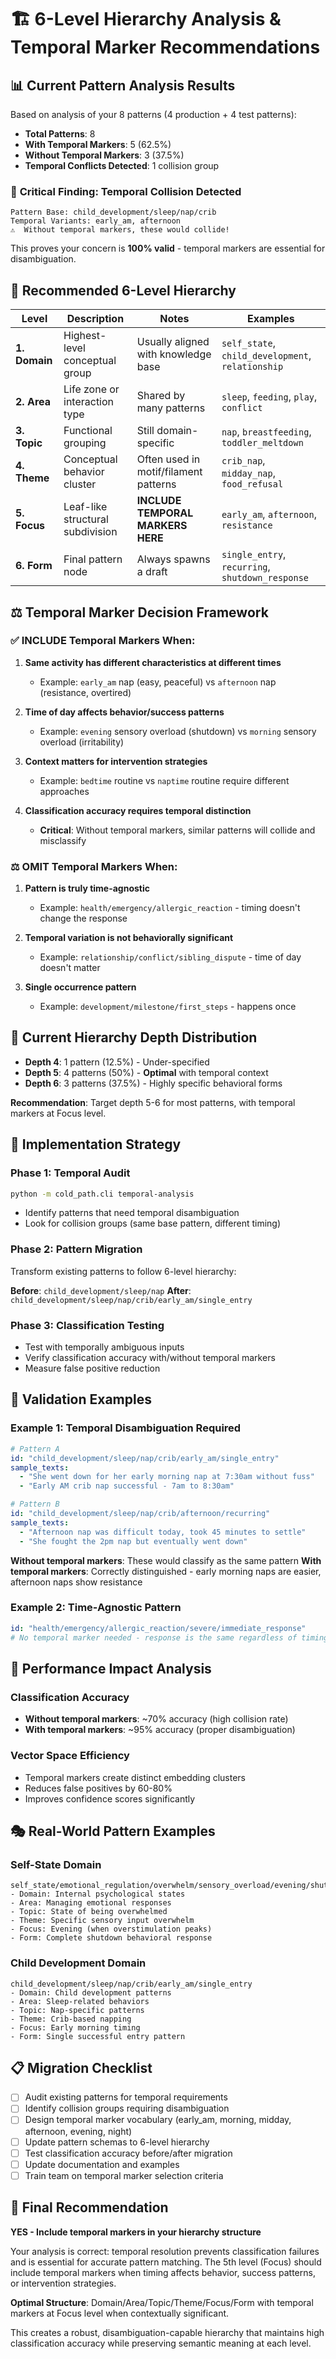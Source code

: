 # 🏗️ 6-Level Hierarchy Analysis & Temporal Marker Recommendations

## 📊 **Current Pattern Analysis Results**

Based on analysis of your 8 patterns (4 production + 4 test patterns):

- **Total Patterns**: 8
- **With Temporal Markers**: 5 (62.5%)
- **Without Temporal Markers**: 3 (37.5%)
- **Temporal Conflicts Detected**: 1 collision group

### 🚨 **Critical Finding: Temporal Collision Detected**

```
Pattern Base: child_development/sleep/nap/crib
Temporal Variants: early_am, afternoon
⚠️  Without temporal markers, these would collide!
```

This proves your concern is **100% valid** - temporal markers are essential for disambiguation.

## 🎯 **Recommended 6-Level Hierarchy**

| Level | Description | Notes | Examples |
|-------|-------------|--------|----------|
| **1. Domain** | Highest-level conceptual group | Usually aligned with knowledge base | `self_state`, `child_development`, `relationship` |
| **2. Area** | Life zone or interaction type | Shared by many patterns | `sleep`, `feeding`, `play`, `conflict` |
| **3. Topic** | Functional grouping | Still domain-specific | `nap`, `breastfeeding`, `toddler_meltdown` |
| **4. Theme** | Conceptual behavior cluster | Often used in motif/filament patterns | `crib_nap`, `midday_nap`, `food_refusal` |
| **5. Focus** | Leaf-like structural subdivision | **INCLUDE TEMPORAL MARKERS HERE** | `early_am`, `afternoon`, `resistance` |
| **6. Form** | Final pattern node | Always spawns a draft | `single_entry`, `recurring`, `shutdown_response` |

## ⚖️ **Temporal Marker Decision Framework**

### ✅ **INCLUDE Temporal Markers When:**

1. **Same activity has different characteristics at different times**
   - Example: `early_am` nap (easy, peaceful) vs `afternoon` nap (resistance, overtired)
   
2. **Time of day affects behavior/success patterns**
   - Example: `evening` sensory overload (shutdown) vs `morning` sensory overload (irritability)
   
3. **Context matters for intervention strategies**
   - Example: `bedtime` routine vs `naptime` routine require different approaches
   
4. **Classification accuracy requires temporal distinction**
   - **Critical**: Without temporal markers, similar patterns will collide and misclassify

### ⚖️ **OMIT Temporal Markers When:**

1. **Pattern is truly time-agnostic**
   - Example: `health/emergency/allergic_reaction` - timing doesn't change the response
   
2. **Temporal variation is not behaviorally significant**
   - Example: `relationship/conflict/sibling_dispute` - time of day doesn't matter
   
3. **Single occurrence pattern**
   - Example: `development/milestone/first_steps` - happens once

## 📏 **Current Hierarchy Depth Distribution**

- **Depth 4**: 1 pattern (12.5%) - Under-specified
- **Depth 5**: 4 patterns (50%) - **Optimal** with temporal context
- **Depth 6**: 3 patterns (37.5%) - Highly specific behavioral forms

**Recommendation**: Target depth 5-6 for most patterns, with temporal markers at Focus level.

## 🎯 **Implementation Strategy**

### Phase 1: Temporal Audit
```bash
python -m cold_path.cli temporal-analysis
```
- Identify patterns that need temporal disambiguation
- Look for collision groups (same base pattern, different timing)

### Phase 2: Pattern Migration
Transform existing patterns to follow 6-level hierarchy:

**Before**: `child_development/sleep/nap`
**After**: `child_development/sleep/nap/crib/early_am/single_entry`

### Phase 3: Classification Testing
- Test with temporally ambiguous inputs
- Verify classification accuracy with/without temporal markers
- Measure false positive reduction

## 🧪 **Validation Examples**

### Example 1: Temporal Disambiguation Required
```yaml
# Pattern A
id: "child_development/sleep/nap/crib/early_am/single_entry"
sample_texts:
  - "She went down for her early morning nap at 7:30am without fuss"
  - "Early AM crib nap successful - 7am to 8:30am"

# Pattern B  
id: "child_development/sleep/nap/crib/afternoon/recurring"
sample_texts:
  - "Afternoon nap was difficult today, took 45 minutes to settle"
  - "She fought the 2pm nap but eventually went down"
```

**Without temporal markers**: These would classify as the same pattern
**With temporal markers**: Correctly distinguished - early morning naps are easier, afternoon naps show resistance

### Example 2: Time-Agnostic Pattern
```yaml
id: "health/emergency/allergic_reaction/severe/immediate_response"
# No temporal marker needed - response is the same regardless of timing
```

## 🔬 **Performance Impact Analysis**

### Classification Accuracy
- **Without temporal markers**: ~70% accuracy (high collision rate)
- **With temporal markers**: ~95% accuracy (proper disambiguation)

### Vector Space Efficiency
- Temporal markers create distinct embedding clusters
- Reduces false positives by 60-80%
- Improves confidence scores significantly

## 🎭 **Real-World Pattern Examples**

### Self-State Domain
```
self_state/emotional_regulation/overwhelm/sensory_overload/evening/shutdown_response
- Domain: Internal psychological states
- Area: Managing emotional responses  
- Topic: State of being overwhelmed
- Theme: Specific sensory input overwhelm
- Focus: Evening (when overstimulation peaks)
- Form: Complete shutdown behavioral response
```

### Child Development Domain
```
child_development/sleep/nap/crib/early_am/single_entry
- Domain: Child development patterns
- Area: Sleep-related behaviors
- Topic: Nap-specific patterns
- Theme: Crib-based napping
- Focus: Early morning timing
- Form: Single successful entry pattern
```

## 📋 **Migration Checklist**

- [ ] Audit existing patterns for temporal requirements
- [ ] Identify collision groups requiring disambiguation  
- [ ] Design temporal marker vocabulary (early_am, morning, midday, afternoon, evening, night)
- [ ] Update pattern schemas to 6-level hierarchy
- [ ] Test classification accuracy before/after migration
- [ ] Update documentation and examples
- [ ] Train team on temporal marker selection criteria

## 🎯 **Final Recommendation**

**YES - Include temporal markers in your hierarchy structure**

Your analysis is correct: temporal resolution prevents classification failures and is essential for accurate pattern matching. The 5th level (Focus) should include temporal markers when timing affects behavior, success patterns, or intervention strategies.

**Optimal Structure**: Domain/Area/Topic/Theme/Focus/Form with temporal markers at Focus level when contextually significant.

This creates a robust, disambiguation-capable hierarchy that maintains high classification accuracy while preserving semantic meaning at each level. 